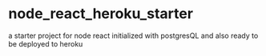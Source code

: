 # node_react_heroku_starter
a starter project for node react initialized with postgresQL and also ready to be deployed to heroku 
